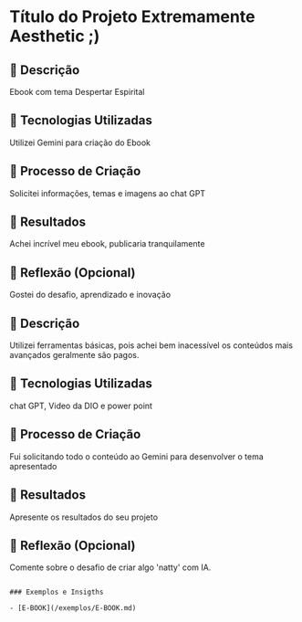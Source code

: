 # Título do Projeto Extremamente Aesthetic ;)

## 📒 Descrição
Ebook com tema Despertar Espirital

## 🤖 Tecnologias Utilizadas
Utilizei Gemini para criação do Ebook

## 🧐 Processo de Criação
Solicitei informações, temas e imagens ao chat GPT

## 🚀 Resultados
Achei incrível meu ebook, publicaria tranquilamente

## 💭 Reflexão (Opcional)
Gostei do desafio, aprendizado e inovação
## 📒 Descrição
Utilizei ferramentas básicas, pois achei bem inacessível os conteúdos mais avançados geralmente são pagos.

## 🤖 Tecnologias Utilizadas
chat GPT, Video da DIO e power point

## 🧐 Processo de Criação
Fui solicitando todo o conteúdo ao Gemini para desenvolver o tema apresentado

## 🚀 Resultados
Apresente os resultados do seu projeto

## 💭 Reflexão (Opcional)
Comente sobre o desafio de criar algo 'natty' com IA.
```

### Exemplos e Insigths

- [E-BOOK](/exemplos/E-BOOK.md)
